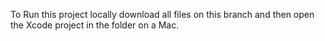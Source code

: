 To Run this project locally download all files on this branch and then open the Xcode project in the folder on a Mac.
